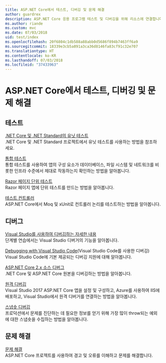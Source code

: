```yaml
---
title: ASP.NET Core에서 테스트, 디버깅 및 문제 해결
author: guardrex
description: ASP.NET Core 응용 프로그램 테스트 및 디버깅을 위해 리소스에 연결합니다.
ms.author: riande
ms.custom: mvc
ms.date: 07/03/2018
uid: test/index
ms.openlocfilehash: 20f6804c1db588a88abb0d5686f894b7463ff6a9
ms.sourcegitcommit: 18339e3cb5a891a3ca36d8146fa83cf91c32e707
ms.translationtype: HT
ms.contentlocale: ko-KR
ms.lasthandoff: 07/03/2018
ms.locfileid: "37433963"
---
```

# <a name="test-debug-and-troubleshoot-in-aspnet-core"></a>ASP.NET Core에서 테스트, 디버깅 및 문제 해결

## <a name="test"></a>테스트

[.NET Core 및 .NET Standard의 유닛 테스트](/dotnet/articles/core/testing/)  
.NET Core 및 .NET Standard 프로젝트에서 유닛 테스트를 사용하는 방법을 참조하세요.

[통합 테스트](xref:test/integration-tests)  
통합 테스트를 사용하여 앱의 구성 요소가 데이터베이스, 파일 시스템 및 네트워크를 비롯한 인프라 수준에서 제대로 작동하는지 확인하는 방법을 알아봅니다.

[Razor 페이지 단위 테스트](xref:test/razor-pages-tests)  
Razor 페이지 앱에 단위 테스트를 만드는 방법을 알아봅니다.

[테스트 컨트롤러](xref:mvc/controllers/testing)  
ASP.NET Core에서 Moq 및 xUnit로 컨트롤러 논리를 테스트하는 방법을 알아봅니다.

## <a name="debug"></a>디버그

[Visual Studio를 사용하여 디버깅하는 자세한 내용](/visualstudio/debugger/getting-started-with-the-debugger)  
단계별 연습에서는 Visual Studio 디버거의 기능을 알아봅니다.

[Debugging with Visual Studio Code](https://code.visualstudio.com/docs/editor/debugging)(Visual Studio Code를 사용한 디버깅)  
Visual Studio Code에 기본 제공되는 디버깅 지원에 대해 알아봅니다.

[ASP.NET Core 2.x 소스 디버그](https://github.com/aspnet/Docs/issues/4155)  
.NET Core 및 ASP.NET Core 원본을 디버깅하는 방법을 알아봅니다.

[원격 디버깅](/visualstudio/debugger/remote-debugging-azure)  
Visual Studio 2017 ASP.NET Core 앱을 설정 및 구성하고, Azure를 사용하여 IIS에 배포하고, Visual Studio에서 원격 디버거를 연결하는 방법을 알아봅니다.

[스냅숏 디버깅](/azure/application-insights/app-insights-snapshot-debugger)  
프로덕션에서 문제를 진단하는 데 필요한 정보를 얻기 위해 가장 많이 throw되는 예외에 대한 스냅숏을 수집하는 방법을 알아봅니다.

## <a name="troubleshoot"></a>문제 해결

[문제 해결](xref:test/troubleshoot)  
ASP.NET Core 프로젝트를 사용하여 경고 및 오류를 이해하고 문제를 해결합니다.
